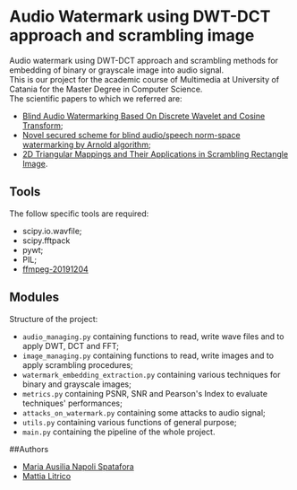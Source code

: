 # Audio Watermark using DWT-DCT approach and scrambling image
Audio watermark using DWT-DCT approach and scrambling methods for embedding of binary or grayscale image into audio signal.  
This is our project for the academic course of Multimedia at University of Catania for the Master Degree in Computer Science.  
The scientific papers to which we referred are:
- [Blind Audio Watermarking Based On Discrete Wavelet and Cosine Transform](https://ieeexplore.ieee.org/abstract/document/7150750);
- [Novel secured scheme for blind audio/speech norm-space watermarking by Arnold algorithm](https://www.sciencedirect.com/science/article/pii/S016516841830272X);
- [2D Triangular Mappings and Their Applications in Scrambling Rectangle Image](https://www.researchgate.net/publication/26557013_2D_Triangular_Mappings_and_Their_Applications_in_Scrambling_Rectangle_Image).

## Tools
The follow specific tools are required:  
- scipy.io.wavfile;  
- scipy.fftpack
- pywt;
- PIL;
- [ffmpeg-20191204](https://ffmpeg.zeranoe.com/builds/)

## Modules
Structure of the project:  
- `audio_managing.py` containing functions to read, write wave files and to apply DWT, DCT and FFT;
- `image_managing.py` containing functions to read, write images and to apply scrambling procedures;
- `watermark_embedding_extraction.py` containing various techniques for binary and grayscale images;
- `metrics.py` containing PSNR, SNR and Pearson's Index to evaluate techniques' performances;
- `attacks_on_watermark.py` containing some attacks to audio signal;
- `utils.py` containing various functions of general purpose;
- `main.py` containing the pipeline of the whole project.

##Authors
- [Maria Ausilia Napoli Spatafora](https://github.com/ausilianapoli)
- [Mattia Litrico](https://github.com/mattia1997)
 
